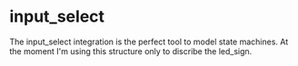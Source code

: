 # input_select #

The input_select integration is the perfect tool to model state machines. At the moment I'm using this structure only to discribe the led_sign.